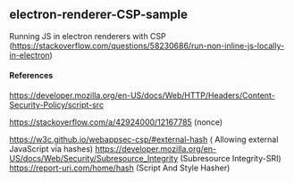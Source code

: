 ## electron-renderer-CSP-sample
Running JS in electron renderers with CSP (https://stackoverflow.com/questions/58230686/run-non-inline-js-locally-in-electron)

#### References

https://developer.mozilla.org/en-US/docs/Web/HTTP/Headers/Content-Security-Policy/script-src

https://stackoverflow.com/a/42924000/12167785 (nonce)

https://w3c.github.io/webappsec-csp/#external-hash ( Allowing external JavaScript via hashes)
https://developer.mozilla.org/en-US/docs/Web/Security/Subresource_Integrity (Subresource Integrity-SRI)
https://report-uri.com/home/hash (Script And Style Hasher)
